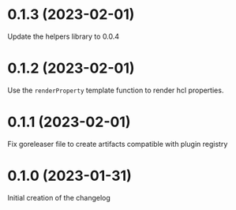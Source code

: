 # 0.1.3 (2023-02-01)
Update the helpers library to 0.0.4

# 0.1.2 (2023-02-01)
Use the `renderProperty` template function to render hcl properties.

# 0.1.1 (2023-02-01)
Fix goreleaser file to create artifacts compatible with plugin registry

# 0.1.0 (2023-01-31)
Initial creation of the changelog
